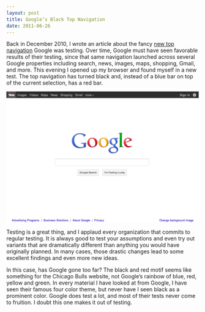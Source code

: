 ```yaml
---
layout: post
title: Google’s Black Top Navigation
date: 2011-06-26
---
```


Back in December 2010, I wrote an article about the fancy [new top navigation](https://www.jordansilton.com/new-google-top-navigation/) Google was testing. Over time, Google must have seen favorable results of their testing, since that same navigation launched across several Google properties including search, news, images, maps, shopping, Gmail, and more. This evening I opened up my browser and found myself in a new test. The top navigation has turned black and, instead of a blue bar on top of the current selection, has a red bar.

![Google's Black Top Navigation](/images/google-black-top-navigation.png)

Testing is a great thing, and I applaud every organization that commits to regular testing. It is always good to test your assumptions and even try out variants that are dramatically different than anything you would have originally planned. In many cases, those drastic changes lead to some excellent findings and even more new ideas.

In this case, has Google gone too far? The black and red motif seems like something for the Chicago Bulls website, not Google’s rainbow of blue, red, yellow and green. In every material I have looked at from Google, I have seen their famous four color theme, but never have I seen black as a prominent color. Google does test a lot, and most of their tests never come to fruition. I doubt this one makes it out of testing.